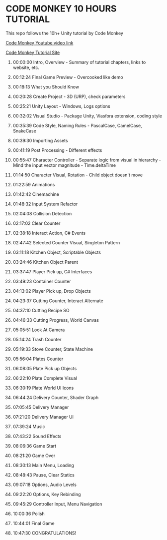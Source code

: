 # CODE MONKEY 10 HOURS TUTORIAL

This repo follows the 10h+ Unity tutorial by Code Monkey

[Code Monkey Youtube video link](https://www.youtube.com/watch?v=AmGSEH7QcDg)

[Code Monkey Tutorial Site](https://unitycodemonkey.com/kitchenchaoscourse.php)

01.	00:00:00 Intro, Overview
			 - Summary of tutorial chapters, links to website, etc.
02.	00:12:24 Final Game Preview
			 - Overcooked like demo
03.	00:18:13 What you Should Know
04.	00:20:28 Create Project
			 - 3D (URP), check parameters
05.	00:25:21 Unity Layout
			 - Windows, Logs options
06.	00:32:02 Visual Studio
			 - Package Unity, Viasfora extension, coding style
07.	00:35:39 Code Style, Naming Rules
			 - PascalCase, CamelCase, SnakeCase
08.	00:39:30 Importing Assets
09.	00:41:19 Post Processing
			 - Different effects
10.	00:55:47 Character Controller
			 - Separate logic from visual in hierarchy
			 - Mind the input vector magnitude
			 - Time.deltaTime
11.	01:14:50 Character Visual, Rotation
			 - Child object doesn't move

12.	01:22:59 Animations
13.	01:42:42 Cinemachine
14.	01:48:32 Input System Refactor
15.	02:04:08 Collision Detection
16.	02:17:02 Clear Counter
17.	02:38:18 Interact Action, C# Events
18.	02:47:42 Selected Counter Visual, Singleton Pattern
19.	03:11:18 Kitchen Object, Scriptable Objects
20.	03:24:46 Kitchen Object Parent
21.	03:37:47 Player Pick up, C# Interfaces
22.	03:49:23 Container Counter
23.	04:13:02 Player Pick up, Drop Objects
24.	04:23:37 Cutting Counter, Interact Alternate
25.	04:37:10 Cutting Recipe SO
26.	04:46:33 Cutting Progress, World Canvas
27.	05:05:51 Look At Camera
28.	05:14:24 Trash Counter
29.	05:19:33 Stove Counter, State Machine
30.	05:56:04 Plates Counter
31.	06:08:05 Plate Pick up Objects
32.	06:22:10 Plate Complete Visual
33.	06:30:19 Plate World UI Icons
34.	06:44:24 Delivery Counter, Shader Graph
35.	07:05:45 Delivery Manager
36.	07:21:20 Delivery Manager UI
37.	07:39:24 Music
38.	07:43:22 Sound Effects
39.	08:06:36 Game Start
40.	08:21:20 Game Over
41.	08:30:13 Main Menu, Loading
42.	08:48:43 Pause, Clear Statics
43.	09:07:18 Options, Audio Levels
44.	09:22:20 Options, Key Rebinding
45.	09:45:29 Controller Input, Menu Navigation
46.	10:00:36 Polish
47.	10:44:01 Final Game
48.	10:47:30 CONGRATULATIONS!
